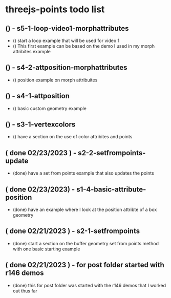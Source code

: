 # threejs-points todo list

## () - s5-1-loop-video1-morphattributes
* () start a loop example that will be used for video 1
* () This first example can be based on the demo I used in my morph attribites example

## () - s4-2-attposition-morphattributes
* () position example on morph attribuites

## () - s4-1-attposition
* () basic custom geometry example

## () - s3-1-vertexcolors
* () have a section on the use of color attribites and points

## ( done 02/23/2023 ) - s2-2-setfrompoints-update
* (done) have a set from points example that also updates the points

## ( done 02/23/2023) - s1-4-basic-attribute-position
* (done) have an example where I look at the position attribte of a box geometry

## ( done 02/21/2023 ) - s2-1-setfrompoints
* (done) start a section on the buffer geometry set from points method with one basic starting example

## ( done 02/21/2023 ) - for post folder started with r146 demos
* (done) this for post folder was started with the r146 demos that I worked out thus far
